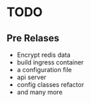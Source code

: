 # TODO

## Pre Relases

* Encrypt redis data
* build ingress container
* a configuration file
* api server
* config classes refactor
* and many more

